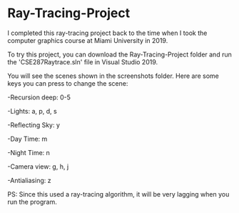 # Ray-Tracing-Project

I completed this ray-tracing project back to the time when 
I took the computer graphics course at Miami University in 2019. 

To try this project, you can download the Ray-Tracing-Project
folder and run the 'CSE287Raytrace.sln' file in Visual Studio 2019. 

You will see the scenes shown in the screenshots folder. 
Here are some keys you can press to change the scene:

-Recursion deep: 0-5

-Lights: a, p, d, s

-Reflecting Sky: y

-Day Time: m

-Night Time: n

-Camera view: g, h, j

-Antialiasing: z

PS: Since this used a ray-tracing algorithm, 
it will be very lagging when you run the program.
